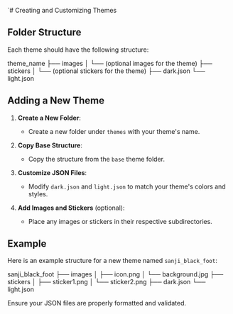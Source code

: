 `# Creating and Customizing Themes

## Folder Structure

Each theme should have the following structure:

theme_name
├── images
│ └── (optional images for the theme)
├── stickers
│ └── (optional stickers for the theme)
├── dark.json
└── light.json


## Adding a New Theme

1. **Create a New Folder**: 
   - Create a new folder under `themes` with your theme's name.

2. **Copy Base Structure**:
   - Copy the structure from the `base` theme folder.

3. **Customize JSON Files**:
   - Modify `dark.json` and `light.json` to match your theme's colors and styles.

4. **Add Images and Stickers** (optional):
   - Place any images or stickers in their respective subdirectories.

## Example

Here is an example structure for a new theme named `sanji_black_foot`:

sanji_black_foot
├── images
│ ├── icon.png
│ └── background.jpg
├── stickers
│ ├── sticker1.png
│ └── sticker2.png
├── dark.json
└── light.json


Ensure your JSON files are properly formatted and validated.

